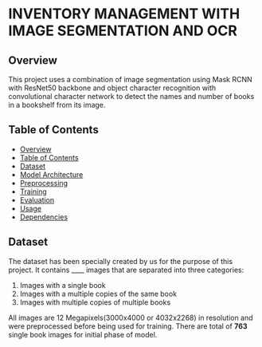 # INVENTORY MANAGEMENT WITH IMAGE SEGMENTATION AND OCR

## Overview

This project uses a combination of image segmentation using Mask RCNN with ResNet50 backbone and object character recognition with convolutional character network to detect the names and number of books in a bookshelf from its image.

## Table of Contents

+ [Overview](#overview)
+ [Table of Contents](#table-of-contents)
+ [Dataset](#dataset)
+ [Model Architecture](#model-architecture)
+ [Preprocessing](#preprocessing)
+ [Training](#training)
+ [Evaluation](#evaluation)
+ [Usage](#usage)
+ [Dependencies](#dependencies)

## Dataset

The dataset has been specially created by us for the purpose of this project. It contains ____ images that are separated into three categories:<br>
1. Images with a single book
2. Images with a multiple copies of the same book
3. Images with multiple copies of multiple books

All images are 12 Megapixels(3000x4000 or 4032x2268) in resolution and were preprocessed before being used for training. There are total of **763** single book images for initial phase of model.

